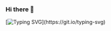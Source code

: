 ### Hi there 👋
[![Typing SVG](https://readme-typing-svg.demolab.com?font=Dancing+Script&weight=600&size=30&pause=1000&color=F7CD2A&background=FFF790AF&center=true&vCenter=true&random=false&width=350&height=40&lines=I'm+a+maths+student.)](https://git.io/typing-svg)
<!--
**gaogaomomo/gaogaomomo** is a ✨ _special_ ✨ repository because its `README.md` (this file) appears on your GitHub profile.

Here are some ideas to get you started:

- 🔭 I’m currently working on ...
- 🌱 I’m currently learning ...
- 👯 I’m looking to collaborate on ...
- 🤔 I’m looking for help with ...
- 💬 Ask me about ...
- 📫 How to reach me: ...
- 😄 Pronouns: ...
- ⚡ Fun fact: ...
-->
